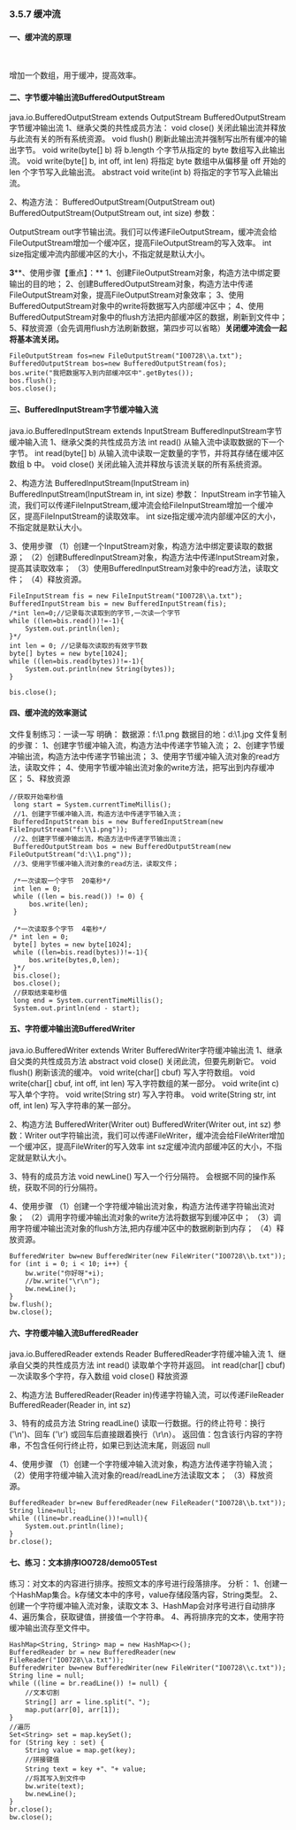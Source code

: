 ### 3.5.7 缓冲流

#### 一、缓冲流的原理

​                               

增加一个数组，用于缓冲，提高效率。

 

#### 二、字节缓冲输出流BufferedOutputStream

java.io.BufferedOutputStream extends OutputStream
 BufferedOutputStream字节缓冲输出流
 1、继承父类的共性成员方法：
 void close() 关闭此输出流并释放与此流有关的所有系统资源。
 void flush() 刷新此输出流并强制写出所有缓冲的输出字节。
 void write(byte[] b) 将 b.length 个字节从指定的 byte 数组写入此输出流。
 void write(byte[] b, int off, int len) 将指定 byte 数组中从偏移量 off 开始的 len 个字节写入此输出流。
 abstract void write(int b) 将指定的字节写入此输出流。

2、构造方法：
 BufferedOutputStream(OutputStream out)
 BufferedOutputStream(OutputStream out, int size)
 参数： 

OutputStream out字节输出流。我们可以传递FileOutputStream，缓冲流会给FileOutputStream增加一个缓冲区，提高FileOutputStream的写入效率。
 int size指定缓冲流内部缓冲区的大小，不指定就是默认大小。
 
 **3****、使用步骤【重点】：**
   1、创建FileOutputStream对象，构造方法中绑定要输出的目的地；
   2、创建BufferedOutputStream对象，构造方法中传递FileOutputStream对象，提高FileOutputStream对象效率；
   3、使用BufferedOutputStream对象中的write将数据写入内部缓冲区中；
   4、使用BufferedOutputStream对象中的flush方法把内部缓冲区的数据，刷新到文件中；
   5、释放资源（会先调用flush方法刷新数据，第四步可以省略）**关闭缓冲流会一起将基本流关闭。**

 

```
FileOutputStream fos=new FileOutputStream("IO0728\\a.txt");
BufferedOutputStream bos=new BufferedOutputStream(fos);
bos.write("我把数据写入到内部缓冲区中".getBytes());
bos.flush();
bos.close();
```

 

#### 三、BufferedInputStream字节缓冲输入流

java.io.BufferedInputStream extends InputStream
 BufferedInputStream字节缓冲输入流
 1、继承父类的共性成员方法
 int read() 从输入流中读取数据的下一个字节。
 int read(byte[] b) 从输入流中读取一定数量的字节，并将其存储在缓冲区数组 b 中。
 void close() 关闭此输入流并释放与该流关联的所有系统资源。
 
 2、构造方法
 BufferedInputStream(InputStream in)
 BufferedInputStream(InputStream in, int size)
 参数：
 InputStream in字节输入流，我们可以传递FileInputStream,缓冲流会给FileInputStream增加一个缓冲区，提高FileInputStream的读取效率。
 int size指定缓冲流内部缓冲区的大小，不指定就是默认大小。
 
 3、使用步骤
 （1）创建一个InputStream对象，构造方法中绑定要读取的数据源；
 （2）创建BufferedInputStream对象，构造方法中传递InputStream对象，提高其读取效率；
 （3）使用BufferedInputStream对象中的read方法，读取文件；
 （4）释放资源。

```
FileInputStream fis = new FileInputStream("IO0728\\a.txt");
BufferedInputStream bis = new BufferedInputStream(fis);
/*int len=0;//记录每次读取到的字节,一次读一个字节
while ((len=bis.read())!=-1){
    System.out.println(len);
}*/
int len = 0; //记录每次读取的有效字节数
byte[] bytes = new byte[1024];
while ((len=bis.read(bytes))!=-1){
    System.out.println(new String(bytes));
}

bis.close();
```

 

#### 四、缓冲流的效率测试

文件复制练习：一读一写
 明确：
   数据源：f:\\1.png
   数据目的地：d:\\1.jpg
 文件复制的步骤：
 1、创建字节缓冲输入流，构造方法中传递字节输入流；
 2、创建字节缓冲输出流，构造方法中传递字节输出流；
 3、使用字节缓冲输入流对象的read方法，读取文件；
 4、使用字节缓冲输出流对象的write方法，把写出到内存缓冲区；
 5、释放资源

```
//获取开始毫秒值
 long start = System.currentTimeMillis();
 //1、创建字节缓冲输入流，构造方法中传递字节输入流；
 BufferedInputStream bis = new BufferedInputStream(new FileInputStream("f:\\1.png"));
 //2、创建字节缓冲输出流，构造方法中传递字节输出流；
 BufferedOutputStream bos = new BufferedOutputStream(new FileOutputStream("d:\\1.png"));
 //3、使用字节缓冲输入流对象的read方法，读取文件；

 /*一次读取一个字节  20毫秒*/
 int len = 0;
 while ((len = bis.read()) != 0) {
     bos.write(len);
 }

 /*一次读取多个字节  4毫秒*/
/* int len = 0;
 byte[] bytes = new byte[1024];
 while ((len=bis.read(bytes))!=-1){
     bos.write(bytes,0,len);
 }*/
 bis.close();
 bos.close();
 //获取结束毫秒值
 long end = System.currentTimeMillis();
 System.out.println(end - start);
```

 

#### 五、字符缓冲输出流BufferedWriter

java.io.BufferedWriter extends Writer
 BufferedWriter字符缓冲输出流
 1、继承自父类的共性成员方法
 abstract void close() 关闭此流，但要先刷新它。
 void flush() 刷新该流的缓冲。
 void write(char[] cbuf) 写入字符数组。
 void write(char[] cbuf, int off, int len) 写入字符数组的某一部分。
 void write(int c) 写入单个字符。
 void write(String str) 写入字符串。
 void write(String str, int off, int len) 写入字符串的某一部分。
 
 2、构造方法
 BufferedWriter(Writer out)
 BufferedWriter(Writer out, int sz)
 参数：Writer out字符输出流，我们可以传递FileWriter，缓冲流会给FileWriter增加一个缓冲区，提高FileWriter的写入效率
   int sz定缓冲流内部缓冲区的大小，不指定就是默认大小。
 
 3、特有的成员方法
 void newLine() 写入一个行分隔符。 会根据不同的操作系统，获取不同的行分隔符。
 
 4、使用步骤
 （1）创建一个字符缓冲输出流对象，构造方法传递字符输出流对象；
 （2）调用字符缓冲输出流对象的write方法将数据写到缓冲区中；
 （3）调用字符缓冲输出流对象的flush方法,把内存缓冲区中的数据刷新到内存；
 （4）释放资源。

```
BufferedWriter bw=new BufferedWriter(new FileWriter("IO0728\\b.txt"));
for (int i = 0; i < 10; i++) {
    bw.write("你好呀"+i);
    //bw.write("\r\n");
    bw.newLine();
}
bw.flush();
bw.close();
```

 

#### 六、字符缓冲输入流BufferedReader

java.io.BufferedReader extends Reader
 BufferedReader字符缓冲输入流
 1、继承自父类的共性成员方法
 int read() 读取单个字符并返回。
 int read(char[] cbuf) 一次读取多个字符，存入数组
 void close() 释放资源
 
 2、构造方法
 BufferedReader(Reader in)传递字符输入流，可以传递FileReader
 BufferedReader(Reader in, int sz)
 
 3、特有的成员方法
 String readLine() 读取一行数据。行的终止符号：换行 ('\n')、回车 ('\r') 或回车后直接跟着换行（\r\n）。
 返回值：包含该行内容的字符串，不包含任何行终止符，如果已到达流末尾，则返回 null
 
 4、使用步骤
 （1）创建一个字符缓冲输入流对象，构造方法传递字符输入流；
 （2）使用字符缓冲输入流对象的read/readLine方法读取文本；
 （3）释放资源。

```
BufferedReader br=new BufferedReader(new FileReader("IO0728\\b.txt"));
String line=null;
while ((line=br.readLine())!=null){
    System.out.println(line);
}
br.close();
```

 

#### 七、练习：文本排序IO0728/demo05Test

练习：对文本的内容进行排序。按照文本的序号进行段落排序。
 分析：
 1、创建一个HashMap集合。k存储文本中的序号，value存储段落内容，String类型。
 2、创建一个字符缓冲输入流对象，读取文本
 3、HashMap会对序号进行自动排序
 4、遍历集合，获取键值，拼接值一个字符串。
 4、再将排序完的文本，使用字符缓冲输出流存至文件中。

```
HashMap<String, String> map = new HashMap<>();
BufferedReader br = new BufferedReader(new FileReader("IO0728\\a.txt"));
BufferedWriter bw=new BufferedWriter(new FileWriter("IO0728\\c.txt"));
String line = null;
while ((line = br.readLine()) != null) {
    //文本切割
    String[] arr = line.split("、");
    map.put(arr[0], arr[1]);
}
//遍历
Set<String> set = map.keySet();
for (String key : set) {
    String value = map.get(key);
    //拼接键值
    String text = key +"、"+ value;
    //将其写入到文件中
    bw.write(text);
    bw.newLine();
}
br.close();
bw.close();
```

 